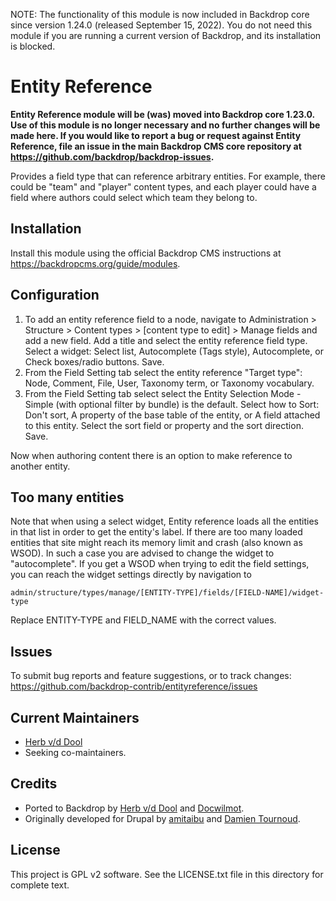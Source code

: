 NOTE: The functionality of this module is now included in Backdrop core since
version 1.24.0 (released September 15, 2022). You do not need this module if you
are running a current version of Backdrop, and its installation is blocked.

Entity Reference
================

**Entity Reference module will be (was) moved into Backdrop core 1.23.0. Use of this module is no longer necessary 
and no further changes will be made here. If you would like to report a bug or request 
against Entity Reference, file an issue in the main Backdrop CMS core repository at 
https://github.com/backdrop/backdrop-issues.**

Provides a field type that can reference arbitrary entities. For example, there 
could be "team" and "player" content types, and each player could have a field 
where authors could select which team they belong to.

Installation
------------

Install this module using the official Backdrop CMS instructions at <https://backdropcms.org/guide/modules>.

Configuration
-------------

1. To add an entity reference field to a node, navigate to Administration >
   Structure > Content types > [content type to edit] > Manage fields and
   add a new field. Add a title and select the entity reference field type.
   Select a widget: Select list, Autocomplete (Tags style), Autocomplete, or
   Check boxes/radio buttons. Save.
2. From the Field Setting tab select the entity reference "Target type":
   Node, Comment, File, User, Taxonomy term, or Taxonomy vocabulary.
3. From the Field Setting tab select select the Entity Selection Mode -
   Simple (with optional filter by bundle) is the default. Select how to
   Sort: Don't sort, A property of the base table of the entity, or A field
   attached to this entity. Select the sort field or property and the sort
   direction. Save.

Now when authoring content there is an option to make reference to another
entity.

Too many entities
-----------------

Note that when using a select widget, Entity reference loads all the
entities in that list in order to get the entity's label. If there are
too many loaded entities that site might reach its memory limit and crash
(also known as WSOD). In such a case you are advised to change the widget
to "autocomplete". If you get a WSOD when trying to edit the field
settings, you can reach the widget settings directly by navigation to

  `admin/structure/types/manage/[ENTITY-TYPE]/fields/[FIELD-NAME]/widget-type`

Replace ENTITY-TYPE and FIELD_NAME with the correct values.

Issues
------

To submit bug reports and feature suggestions, or to track changes:
  https://github.com/backdrop-contrib/entityreference/issues

Current Maintainers
-------------------

- [Herb v/d Dool](https://github.com/herbdool/)
- Seeking co-maintainers.

Credits
-------

- Ported to Backdrop by [Herb v/d Dool](https://github.com/herbdool/)
  and [Docwilmot](https://github.com/docwilmot).
- Originally developed for Drupal by [amitaibu](https://www.drupal.org/u/amitaibu) 
  and [Damien Tournoud](https://www.drupal.org/u/damien-tournoud).

License
-------

This project is GPL v2 software. See the LICENSE.txt file in this directory for
complete text.

